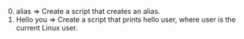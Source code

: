 0. alias => Create a script that creates an alias.
1. Hello you => Create a script that prints hello user, where user is the current Linux user.
